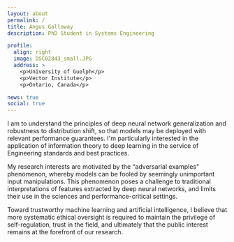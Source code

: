 ```yaml
---
layout: about
permalink: /
title: Angus Galloway
description: PhD Student in Systems Engineering

profile:
  align: right
  image: DSC02843_small.JPG
  address: >
    <p>University of Guelph</p>
    <p>Vector Institute</p>
    <p>Ontario, Canada</p>

news: true
social: true
---
```


I am to understand the principles of deep neural network generalization and
robustness to distribution shift, so that models may be deployed with relevant
performance guarantees. I'm particularly interested in the application of
information theory to deep learning in the service of Engineering standards
and best practices.

My research interests are motivated by the “adversarial examples"
phenomenon, whereby models can be fooled by seemingly unimportant input
manipulations. This phenomenon poses a challenge to traditional interpretations
of features extracted by deep neural networks, and limits their use in the
sciences and performance-critical settings.

Toward trustworthy machine learning and artificial intelligence, I
believe that more systematic ethical oversight is required to maintain the
privilege of self-regulation, trust in the field, and ultimately that the
public interest remains at the forefront of our research.

